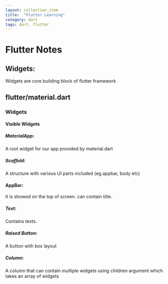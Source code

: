 ```yaml
---
layout: collection_item
title:  "Flutter Learning"
category: dart
tags: dart, flutter
---
```


# Flutter Notes

## Widgets: 
Widgets are core building block of flutter framework
<br>

## flutter/material.dart
### Widgets
#### Visible Widgets
##### MaterialApp: 
A root widget for our app provided by material.dart
##### Scaffold:
A structure with various UI parts included (eg.appbar, body etc)
#### AppBar:
It is showed on the top of screen. can contain title.
##### Text:
Contains texts.
##### Raised Button: 
A button with box layout
##### Column:
A column that can contain multiple widgets using children argument which takes an array of widgets

